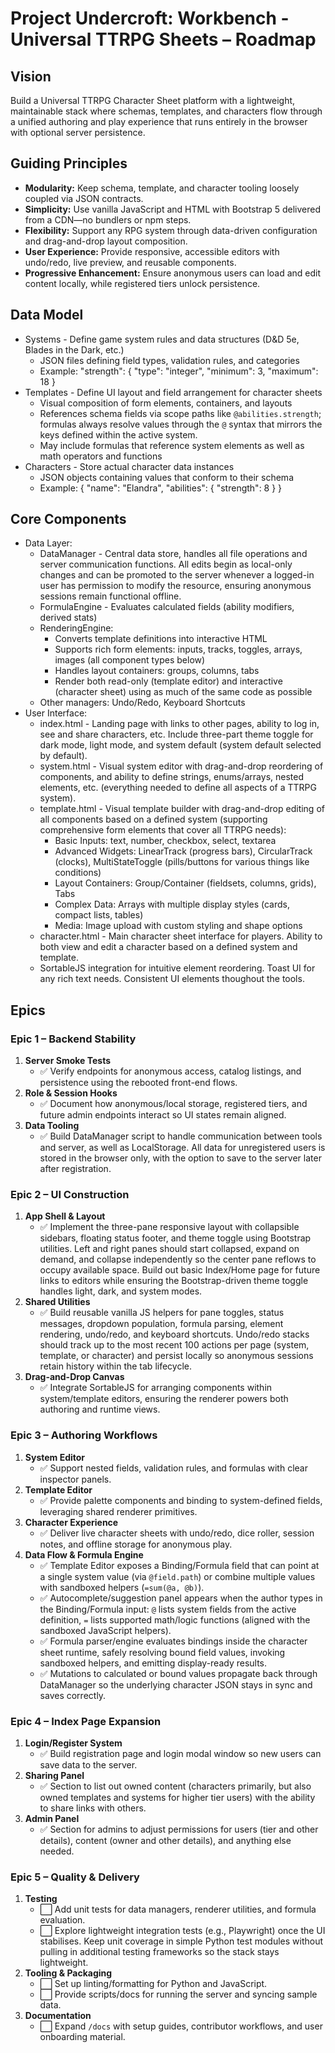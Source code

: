 # Project Undercroft: Workbench - Universal TTRPG Sheets – Roadmap

## Vision
Build a Universal TTRPG Character Sheet platform with a lightweight, maintainable stack where schemas, templates, and characters flow through a unified authoring and play experience that runs entirely in the browser with optional server persistence.

## Guiding Principles
- **Modularity:** Keep schema, template, and character tooling loosely coupled via JSON contracts.
- **Simplicity:** Use vanilla JavaScript and HTML with Bootstrap 5 delivered from a CDN—no bundlers or npm steps.
- **Flexibility:** Support any RPG system through data-driven configuration and drag-and-drop layout composition.
- **User Experience:** Provide responsive, accessible editors with undo/redo, live preview, and reusable components.
- **Progressive Enhancement:** Ensure anonymous users can load and edit content locally, while registered tiers unlock persistence.

## Data Model
- Systems - Define game system rules and data structures (D&D 5e, Blades in the Dark, etc.)
  - JSON files defining field types, validation rules, and categories
  - Example: "strength": { "type": "integer", "minimum": 3, "maximum": 18 }
- Templates - Define UI layout and field arrangement for character sheets
  - Visual composition of form elements, containers, and layouts
  - References schema fields via scope paths like `@abilities.strength`; formulas always resolve values through the `@` syntax that mirrors the keys defined within the active system.
  - May include formulas that reference system elements as well as math operators and functions
- Characters - Store actual character data instances
  - JSON objects containing values that conform to their schema
  - Example: { "name": "Elandra", "abilities": { "strength": 8 } }

## Core Components
- Data Layer:
  - DataManager - Central data store, handles all file operations and server communication functions. All edits begin as local-only changes and can be promoted to the server whenever a logged-in user has permission to modify the resource, ensuring anonymous sessions remain functional offline.
  - FormulaEngine - Evaluates calculated fields (ability modifiers, derived stats)
  - RenderingEngine:
    - Converts template definitions into interactive HTML
    - Supports rich form elements: inputs, tracks, toggles, arrays, images (all component types below)
    - Handles layout containers: groups, columns, tabs
    - Render both read-only (template editor) and interactive (character sheet) using as much of the same code as possible
  - Other managers: Undo/Redo, Keyboard Shortcuts
- User Interface:
  - index.html - Landing page with links to other pages, ability to log in, see and share characters, etc. Include three-part theme toggle for dark mode, light mode, and system default (system default selected by default).
  - system.html - Visual system editor with drag-and-drop reordering of components, and ability to define strings, enums/arrays, nested elements, etc. (everything needed to define all aspects of a TTRPG system).
  - template.html - Visual template builder with drag-and-drop editing of all components based on a defined system (supporting comprehensive form elements that cover all TTRPG needs):
    - Basic Inputs: text, number, checkbox, select, textarea
    - Advanced Widgets: LinearTrack (progress bars), CircularTrack (clocks), MultiStateToggle (pills/buttons for various things like conditions)
    - Layout Containers: Group/Container (fieldsets, columns, grids), Tabs
    - Complex Data: Arrays with multiple display styles (cards, compact lists, tables)
    - Media: Image upload with custom styling and shape options
  - character.html - Main character sheet interface for players. Ability to both view and edit a character based on a defined system and template.
  - SortableJS integration for intuitive element reordering. Toast UI for any rich text needs. Consistent UI elements thoughout the tools.

## Epics

### Epic 1 – Backend Stability
1. **Server Smoke Tests**
    - ✅ Verify endpoints for anonymous access, catalog listings, and persistence using the rebooted front-end flows.
2. **Role & Session Hooks**
    - ✅ Document how anonymous/local storage, registered tiers, and future admin endpoints interact so UI states remain aligned.
3. **Data Tooling**
    - ✅ Build DataManager script to handle communication between tools and server, as well as LocalStorage. All data for unregistered users is stored in the browser only, with the option to save to the server later after registration.

### Epic 2 – UI Construction
1. **App Shell & Layout**
   - ✅ Implement the three-pane responsive layout with collapsible sidebars, floating status footer, and theme toggle using Bootstrap utilities. Left and right panes should start collapsed, expand on demand, and collapse independently so the center pane reflows to occupy available space. Build out basic Index/Home page for future links to editors while ensuring the Bootstrap-driven theme toggle handles light, dark, and system modes.
2. **Shared Utilities**
   - ✅ Build reusable vanilla JS helpers for pane toggles, status messages, dropdown population, formula parsing, element rendering, undo/redo, and keyboard shortcuts. Undo/redo stacks should track up to the most recent 100 actions per page (system, template, or character) and persist locally so anonymous sessions retain history within the tab lifecycle.
3. **Drag-and-Drop Canvas**  
   - ✅ Integrate SortableJS for arranging components within system/template editors, ensuring the renderer powers both authoring and runtime views.

### Epic 3 – Authoring Workflows
1. **System Editor**
   - ✅ Support nested fields, validation rules, and formulas with clear inspector panels.
2. **Template Editor**
   - ✅ Provide palette components and binding to system-defined fields, leveraging shared renderer primitives.
3. **Character Experience**
   - ✅ Deliver live character sheets with undo/redo, dice roller, session notes, and offline storage for anonymous play.
4. **Data Flow & Formula Engine**
   - ✅ Template Editor exposes a Binding/Formula field that can point at a single system value (via `@field.path`) or combine multiple values with sandboxed helpers (`=sum(@a, @b)`).
   - ✅ Autocomplete/suggestion panel appears when the author types in the Binding/Formula input: `@` lists system fields from the active definition, `=` lists supported math/logic functions (aligned with the sandboxed JavaScript helpers).
   - ✅ Formula parser/engine evaluates bindings inside the character sheet runtime, safely resolving bound field values, invoking sandboxed helpers, and emitting display-ready results.
   - ✅ Mutations to calculated or bound values propagate back through DataManager so the underlying character JSON stays in sync and saves correctly.

### Epic 4 – Index Page Expansion
1. **Login/Register System**
   - ✅ Build registration page and login modal window so new users can save data to the server.
2. **Sharing Panel**
   - ✅ Section to list out owned content (characters primarily, but also owned templates and systems for higher tier users) with the ability to share links with others.
3. **Admin Panel**
   - ✅ Section for admins to adjust permissions for users (tier and other details), content (owner and other details), and anything else needed.

### Epic 5 – Quality & Delivery
1. **Testing**
   - ⬜ Add unit tests for data managers, renderer utilities, and formula evaluation.
   - ⬜ Explore lightweight integration tests (e.g., Playwright) once the UI stabilises. Keep unit coverage in simple Python test modules without pulling in additional testing frameworks so the stack stays lightweight.
2. **Tooling & Packaging**  
   - ⬜ Set up linting/formatting for Python and JavaScript.  
   - ⬜ Provide scripts/docs for running the server and syncing sample data.  
3. **Documentation**  
   - ⬜ Expand `/docs` with setup guides, contributor workflows, and user onboarding material.
